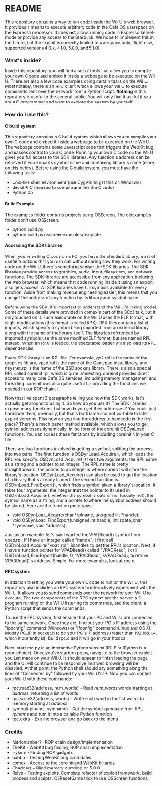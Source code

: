 # README #

This repository contains a way to run code inside the Wii U's web browser. It provides a means to execute arbitrary code in the Cafe OS userspace on the Espresso processor. It does **not** allow running code in Espresso kernel-mode or provide any access to the Starbuck. We hope to implement this in the future, but the exploit is currently limited to userspace only. Right now, supported versions 4.0.x, 4.1.0, 5.0.0, and 5.1.0).

### What's inside? ###

Inside this repository, you will find a set of tools that allow you to compile your own C code and embed it inside a webpage to be executed on the Wii U. There are also a few code examples doing certain tasks on the Wii U. Most notably, there is an RPC client which allows your Wii U to execute commands sent over the network from a Python script. **Nothing** in this repository is useful to the general public. You will only find it useful if you are a C programmer and want to explore the system by yourself.

### How do I use this? ###

#### C build system ####

This repository contains a C build system, which allows you to compile your own C code and embed it inside a webpage to be executed on the Wii U. The webpage contains some Javascript code that triggers the WebKit bug and passes control to your C code. Running your own C code on the Wii U gives you full access to the SDK libraries. Any function's address can be retrieved if you know its symbol name and containing library's name (more on this below). Before using the C build system, you must have the following tools:

* Unix-like shell environment (use Cygwin to get this on Windows)
* devkitPPC (needed to compile and link the C code)
* Python 3.x

#### Build Example ####
The examples folder contains projects using OSScreen. The oldexamples folder don't use OSScreen.
* python build.py <project path>
* python build.py osscreenexamples/template

#### Accessing the SDK libraries ####

When you're writing C code on a PC, you have the standard library, a set of useful functions that you can call without caring how they work. For writing code on the Wii U, there's something similar: the SDK libraries. The SDK libraries provide access to graphics, audio, input, filesystem, and network functions. The SDK libraries are accessible from any application, including the web browser, which means that code running inside it using an exploit also gets access. All SDK libraries have full symbols available for every function. Aside from making reverse engineering easier, this means that you can get the address of any function by its library and symbol name.

Before using the SDK, it's important to understand the Wii U's linking model. Some of these details were provided in comex's part of the 30c3 talk, but it only touched on it. Each executable on the Wii U uses the ELF format, with slight modifications (this format is called RPX). RPX files contain a list of imports, which specify a symbol being imported from an external library along with the name of the library itself. The libraries referenced by imported symbols use the same modified ELF format, but are named RPL instead. When an RPX is loaded, the executable loader will also load its RPL dependencies.

Every SDK library is an RPL file. For example, gx2.rpl is the name of the graphics library, vpad.rpl is the name of the Gamepad input library, and nsysnet.rpl is the name of the BSD sockets library. There is also a special RPL called coreinit.rpl, which is quite interesting. coreinit provides direct access to many core Cafe OS services, including memory management and threading. coreinit was also quite useful for providing the functions we needed in our ROP chain. :)

Now that I've spent 3 paragraphs telling you how the SDK works, let's actually get around to using it. So how do you use it? The SDK libraries expose many functions, but how do you get their addresses? You could just hardcode them, obviously, but that's both lame and not portable to later exploit versions. Plus how do you find the address to hardcode in the first place? There's a much better method available, which allows you to get symbol addresses dynamically, in the form of the coreinit OSDynLoad functions. You can access these functions by including coreinit.h in your C file.

There are two functions involved in getting a symbol, splitting the process into two parts. The first function is OSDynLoad_Acquire(), which loads the RPL you specify. OSDynLoad_Acquire() takes two arguments: the RPL name as a string and a pointer to an integer. The RPL name is pretty straightforward, the pointer to an integer is where coreinit will store the library's location. OSDynLoad_Acquire() can also be used to get the location of a library that's already loaded. The second function is OSDynLoad_FindExport(), which finds a symbol given a library's location. It takes four arguments: the integer (**not** the pointer to it) used in OSDynLoad_Acquire(), whether the symbol is data or not (usually not), the symbol name as a string, and a pointer to where the symbol address should be stored. Here are the function prototypes:

* void OSDynLoad_Acquire(char \*rplname, unsigned int \*handle);
* void OSDynLoad_FindExport(unsigned int handle, int isdata, char \*symname, void \*address);

Just as an example, let's say I wanted the VPADRead() symbol from vpad.rpl. If I have an integer called "handle", I first call OSDynLoad_Acquire("vpad.rpl", &handle); to get the RPL's location. Next, if I have a function pointer for VPADRead() called "VPADRead", I call OSDynLoad_FindExport(handle, 0, "VPADRead", &VPADRead); to retrive VPADRead()'s address. Simple. For more examples, look at rpc.c.

#### RPC system ####

In addition to letting you write your own C code to run on the Wii U, this repository also includes an RPC system to interactively experiment with the Wii U. It allows you to send commands over the network for your Wii U to execute. The two components of the RPC system are the server, a C program running on the Wii U listening for commands, and the client, a Python script that sends the commands.

To use the RPC system, first ensure that your PC and Wii U are connected to the same network. Once they are, find out your PC's IP address using the "ipconfig" command (Windows) or "ifconfig" command (Linux and OS X). Modify PC_IP in socket.h to be your PC's IP address (rather than 192.168.1.4, which it currently is). Build rpc.c and it will go in your htdocs.

Next, start rpc.py in an interactive Python session (IDLE or IPython is a good choice). Once you've started rpc.py, navigate to the browser exploit you just made on your Wii U. It should appear to finish loading the page, and the UI will continue to be responsive, but web browsing will be disabled. At that point, the Python shell should say something along the lines of "Connected by" followed by your Wii U's IP. Now you can control your Wii U with these commands:

* rpc.read32(address, num_words) - Read *num_words* words starting at *address*, returning a list of words
* rpc.write32(address, words) - Write each word in the list *words* to memory starting at *address*
* symbol(rplname, symname) - Get the symbol *symname* from RPL *rplname* and turn it into a callable Python function
* rpc.exit() - Exit the browser and go back to the menu

### Credits ###

* Marionumber1 - ROP chain design/implementation
* TheKit - WebKit bug finding, ROP chain implementation
* Hykem - Finding ROP gadgets
* bubba - Testing WebKit bug candidates
* comex - Access to the coreinit and WebKit binaries
* Chadderz - Blind memory dumping on 5.0.0
* Relys - Testing exploits. Complete refactor of exploit framework, build process and scripts. OSResetGame trick to use OSScreen functions.
